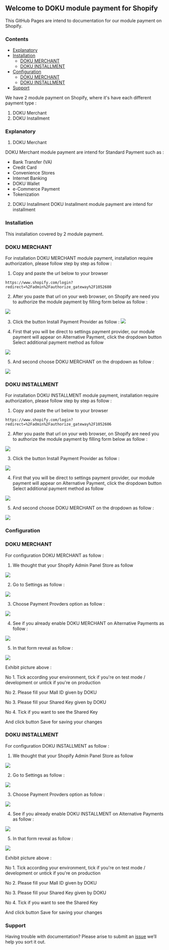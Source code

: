 ## Welcome to DOKU module payment for Shopify ##

This GitHub Pages are intend to documentation for our module payment on Shopify.

### Contents ###
- [Explanatory](#explanatory)
- [Installation](#installation)
  - [DOKU MERCHANT](#doku-merchant)
  - [DOKU INSTALLMENT](#doku-installment)
- [Configuration](#configuration)
  - [DOKU MERCHANT](#doku-merchant)
  - [DOKU INSTALLMENT](#doku-installment)
- [Support](#support)

We have 2 module payment on Shopify, where it's have each different payment type :

1. DOKU Merchant
2. DOKU Installment

### Explanatory ###

1. DOKU Merchant

DOKU Merchant module payment are intend for Standard Payment such as :
- Bank Transfer (VA)
- Credit Card
- Convenience Stores
- Internet Banking
- DOKU Wallet
- e-Commerce Payment
- Tokenization

2. DOKU Installment
DOKU Installment module payment are intend for installment


### Installation ###

This installation covered  by 2 module payment. 

### DOKU MERCHANT ###

For installation DOKU MERCHANT module payment, installation require authorization, please follow step by step as follow : 


1. Copy and paste the url below to your browser


```
https://www.shopify.com/login?redirect=%2Fadmin%2Fauthorize_gateway%2F1052680
```

2. After you paste that url on your web browser, on Shopify are need you to authorize the module payment by filling form below as follow : 

![](https://farm5.staticflickr.com/4696/38880248534_2c37c22ce9_b.jpg)

3. Click the button Install Payment Provider as follow : 
![](https://farm5.staticflickr.com/4755/24721326177_b2a2f28e25_b.jpg)


4. First that you will be direct to settings payment provider, our module payment will appear on Alternative Payment, click the dropdown button Select additional payment method as follow 

![](https://farm5.staticflickr.com/4616/27812192369_d7fb86c1ea_z.jpg)

5. And second choose DOKU MERCHANT on the dropdown as follow : 

![](https://farm5.staticflickr.com/4717/38880558804_7efd885005_z.jpg)


### DOKU INSTALLMENT ###

For installation DOKU INSTALLMENT module payment, installation require authorization, please follow step by step as follow : 


1. Copy and paste the url below to your browser


```
https://www.shopify.com/login?redirect=%2Fadmin%2Fauthorize_gateway%2F1052606
```

2. After you paste that url on your web browser, on Shopify are need you to authorize the module payment by filling form below as follow : 

![](https://farm5.staticflickr.com/4696/38880248534_2c37c22ce9_b.jpg)

3. Click the button Install Payment Provider as follow : 

![](https://farm5.staticflickr.com/4606/24722464727_436025ec01_z.jpg)

4. First that you will be direct to settings payment provider, our module payment will appear on Alternative Payment, click the dropdown button Select additional payment method as follow 

![](https://farm5.staticflickr.com/4616/27812192369_d7fb86c1ea_z.jpg)

5. And second choose DOKU MERCHANT on the dropdown as follow : 

![](https://farm5.staticflickr.com/4719/38694157485_e5d1325c56_z.jpg)


### Configuration ###

### DOKU MERCHANT ###

For configuration DOKU MERCHANT as follow : 

1. We thought that your Shopify Admin Panel Store as follow

![](https://farm5.staticflickr.com/4712/38881688454_394c792c47_z.jpg)

2. Go to Settings as follow : 

![](https://farm5.staticflickr.com/4698/38694292145_f98cb07e99_z.jpg)

3. Choose Payment Provders option as follow : 

![](https://farm5.staticflickr.com/4694/27813369959_ca3823d0dd_z.jpg)

4. See if you already enable DOKU MERCHANT on Alternative Payments as follow : 

![](https://farm5.staticflickr.com/4767/39561057992_64cd9a60d4_z.jpg)

5. In that form reveal as follow : 

![](https://farm5.staticflickr.com/4715/25720081228_1fd2c09132.jpg)

Exhibit picture above : 

 No 1. Tick according your environment, tick if you're on test mode / development or untick if you're on production

 No 2. Please fill your Mall ID given by DOKU
 
 No 3. Please fill your Shared Key given by DOKU   
 
 No 4. Tick if you want to see the Shared Key

And click button Save for saving your changes


### DOKU INSTALLMENT ###

For configuration DOKU INSTALLMENT as follow : 

1. We thought that your Shopify Admin Panel Store as follow

![](https://farm5.staticflickr.com/4712/38881688454_394c792c47_z.jpg)

2. Go to Settings as follow : 

![](https://farm5.staticflickr.com/4698/38694292145_f98cb07e99_z.jpg)

3. Choose Payment Provders option as follow : 

![](https://farm5.staticflickr.com/4694/27813369959_ca3823d0dd_z.jpg)

4. See if you already enable DOKU INSTALLMENT on Alternative Payments as follow : 

![](https://farm5.staticflickr.com/4717/38882007594_004c52a7b2.jpg)

5. In that form reveal as follow : 

![](https://farm5.staticflickr.com/4632/38882017644_e82689309d.jpg)

Exhibit picture above : 

 No 1. Tick according your environment, tick if you're on test mode / development or untick if you're on production

 No 2. Please fill your Mall ID given by DOKU
 
 No 3. Please fill your Shared Key given by DOKU   
 
 No 4. Tick if you want to see the Shared Key

And click button Save for saving your changes



### Support ###

Having trouble with documentation? Please arise to submit an [issue](https://github.com/PTNUSASATUINTIARTHA-DOKU/DOKUShopify/issues) we’ll help you sort it out.
